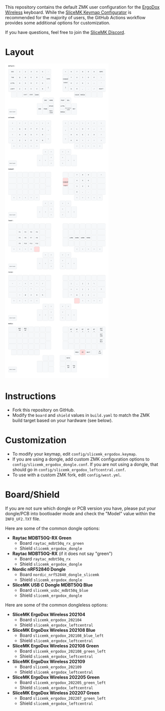 This repository contains the default ZMK user configuration for the [ErgoDox
Wireless](https://www.slicemk.com/pages/ergodox-wireless) keyboard. While the
[SliceMK Keymap Configurator](https://config.slicemk.com/) is recommended for
the majority of users, the GitHub Actions workflow provides some additional
options for customization.

If you have questions, feel free to join the [SliceMK
Discord](https://discord.gg/FQvyd7BAaA).

# Layout

![Default](img/slicemk_ergodox.svg)

# Instructions

- Fork this repository on GitHub.
- Modify the `board` and `shield` values in `build.yaml` to match the ZMK build
  target based on your hardware (see below).

# Customization

- To modify your keymap, edit `config/slicemk_ergodox.keymap`.
- If you are using a dongle, add custom ZMK configuration options to
  `config/slicemk_ergodox_dongle.conf`. If you are not using a dongle, that
  should go in `config/slicemk_ergodox_leftcentral.conf`.
- To use with a custom ZMK fork, edit `config/west.yml`.

# Board/Shield

If you are not sure which dongle or PCB version you have, please put your
dongle/PCB into bootloader mode and check the "Model" value within the
`INFO_UF2.TXT` file.

Here are some of the common dongle options:

- **Raytac MDBT50Q-RX Green**
  - Board `raytac_mdbt50q_rx_green`
  - Shield `slicemk_ergodox_dongle`
- **Raytac MDBT50Q-RX** (if it does not say "green")
  - Board `raytac_mdbt50q_rx`
  - Shield `slicemk_ergodox_dongle`
- **Nordic nRF52840 Dongle**
  - Board `nordic_nrf52840_dongle_slicemk`
  - Shield `slicemk_ergodox_dongle`
- **SliceMK USB C Dongle MDBT50Q Blue**
  - Board `slicemk_usbc_mdbt50q_blue`
  - Shield `slicemk_ergodox_dongle`

Here are some of the common dongleless options:

- **SliceMK ErgoDox Wireless 202104**
  - Board `slicemk_ergodox_202104`
  - Shield `slicemk_ergodox_leftcentral`
- **SliceMK ErgoDox Wireless 202108 Blue**
  - Board `slicemk_ergodox_202108_blue_left`
  - Shield `slicemk_ergodox_leftcentral`
- **SliceMK ErgoDox Wireless 202108 Green**
  - Board `slicemk_ergodox_202108_green_left`
  - Shield `slicemk_ergodox_leftcentral`
- **SliceMK ErgoDox Wireless 202109**
  - Board `slicemk_ergodox_202109`
  - Shield `slicemk_ergodox_leftcentral`
- **SliceMK ErgoDox Wireless 202205 Green**
  - Board `slicemk_ergodox_202205_green_left`
  - Shield `slicemk_ergodox_leftcentral`
- **SliceMK ErgoDox Wireless 202207 Green**
  - Board `slicemk_ergodox_202207_green_left`
  - Shield `slicemk_ergodox_leftcentral`
